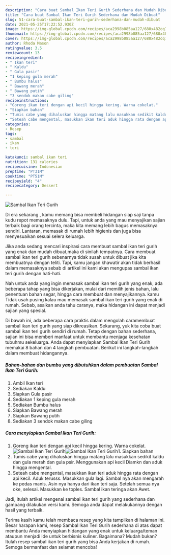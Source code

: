 ```yaml
---
description: "Cara buat Sambal Ikan Teri Gurih Sederhana dan Mudah Dibuat"
title: "Cara buat Sambal Ikan Teri Gurih Sederhana dan Mudah Dibuat"
slug: 51-cara-buat-sambal-ikan-teri-gurih-sederhana-dan-mudah-dibuat
date: 2021-05-25T17:22:52.930Z
image: https://img-global.cpcdn.com/recipes/aca2998b085aa127/680x482cq70/sambal-ikan-teri-gurih-foto-resep-utama.jpg
thumbnail: https://img-global.cpcdn.com/recipes/aca2998b085aa127/680x482cq70/sambal-ikan-teri-gurih-foto-resep-utama.jpg
cover: https://img-global.cpcdn.com/recipes/aca2998b085aa127/680x482cq70/sambal-ikan-teri-gurih-foto-resep-utama.jpg
author: Rhoda Mason
ratingvalue: 3.5
reviewcount: 13
recipeingredient:
- " Ikan teri"
- " Kaldu"
- " Gula pasir"
- "1 keping gula merah"
- " Bumbu halus"
- " Bawang merah"
- " Bawang putih"
- "3 sendok makan cabe giling"
recipeinstructions:
- "Goreng ikan teri dengan api kecil hingga kering. Warna cokelat."
- "Siapkan bahan"
- "Tumis cabe yang dihaluskan hingga matang lalu masukkan sedikit kaldu dan gula merah dan gula psir. Menggunakan api kecil Diamkn dan aduk hingga mengental."
- "Seteah cabe mengental, masukkan ikan teri aduk hingga rata dengan api kecil. Aduk terusss. Masukkan gula lagi. Sambal nya akan mengarah ke pedas manis. Asin nya hanya dari ikan teri saja. Setelah semua nya oke, selesai. Masukkan ke toples. Sambal ikan teringa akan Awet."
categories:
- Resep
tags:
- sambal
- ikan
- teri

katakunci: sambal ikan teri 
nutrition: 131 calories
recipecuisine: Indonesian
preptime: "PT31M"
cooktime: "PT51M"
recipeyield: "4"
recipecategory: Dessert

---
```



![Sambal Ikan Teri Gurih](https://img-global.cpcdn.com/recipes/aca2998b085aa127/680x482cq70/sambal-ikan-teri-gurih-foto-resep-utama.jpg)

Di era  sekarang , kamu memang bisa membeli hidangan siap saji tanpa kudu repot memasaknya dulu. Tapi, untuk anda yang mau menyajikan sajian terbaik bagi orang tercinta, maka kita memang lebih bagus memasaknya sendiri. Lantaran, memasak di rumah lebih higienis dan juga bisa menyesuaikan sesuai selera keluarga.

Jika anda sedang mencari inspirasi cara membuat sambal ikan teri gurih yang enak dan mudah dibuat,maka di sinilah tempatnya. Cara membuat sambal ikan teri gurih  sebenarnya tidak susah untuk dibuat jika kita membuatnya dengan teliti. Tapi, kamu jangan khawatir akan tidak berhasil dalam memasaknya 
sebab di artikel ini kami akan mengupas sambal ikan teri gurih dengan hati-hati.  



Nah untuk anda yang ingin memasak sambal ikan teri gurih yang enak, ada beberapa tahap yang bisa dikerjakan, mulai dari memilih jenis bahan, lalu penentuan bahan segar, hingga cara membuat dan menyajikannya. kamu Tidak usah pusing kalau mau memasak sambal ikan teri gurih yang enak di rumah. Sebab, asalkan anda  tahu caranya, maka hidangan ini dapat menjadi sajian yang spesial.

Di bawah ini, ada beberapa cara praktis  dalam mengolah caramembuat sambal ikan teri gurih yang siap dikreasikan. Sekarang, yuk kita coba buat sambal ikan teri gurih sendiri di rumah. Tetap dengan bahan sederhana, sajian ini bisa memberi manfaat untuk membantu menjaga kesehatan tubuhmu sekeluarga. Anda dapat menyiapkan Sambal Ikan Teri Gurih memakai 8 bahan dan 4 langkah pembuatan. Berikut ini langkah-langkah dalam membuat hidangannya.

<!--inarticleads1-->

##### Bahan-bahan dan bumbu yang dibutuhkan dalam pembuatan Sambal Ikan Teri Gurih:

1. Ambil  Ikan teri
1. Sediakan  Kaldu
1. Siapkan  Gula pasir
1. Sediakan 1 keping gula merah
1. Sediakan  Bumbu halus
1. Siapkan  Bawang merah
1. Siapkan  Bawang putih
1. Sediakan 3 sendok makan cabe giling




<!--inarticleads2-->

##### Cara menyiapkan Sambal Ikan Teri Gurih:

1. Goreng ikan teri dengan api kecil hingga kering. Warna cokelat.
<img src="https://img-global.cpcdn.com/steps/09d3507868d0e302/160x128cq70/sambal-ikan-teri-gurih-langkah-memasak-1-foto.jpg" alt="Sambal Ikan Teri Gurih"><img src="https://img-global.cpcdn.com/steps/6bbdb0548e37f0cb/160x128cq70/sambal-ikan-teri-gurih-langkah-memasak-1-foto.jpg" alt="Sambal Ikan Teri Gurih">1. Siapkan bahan
1. Tumis cabe yang dihaluskan hingga matang lalu masukkan sedikit kaldu dan gula merah dan gula psir. Menggunakan api kecil Diamkn dan aduk hingga mengental.
1. Seteah cabe mengental, masukkan ikan teri aduk hingga rata dengan api kecil. Aduk terusss. Masukkan gula lagi. Sambal nya akan mengarah ke pedas manis. Asin nya hanya dari ikan teri saja. Setelah semua nya oke, selesai. Masukkan ke toples. Sambal ikan teringa akan Awet.




Jadi, itulah artikel mengenai  sambal ikan teri gurih  yang sederhana dan gampang dilakukan versi kami. Semoga anda dapat melakukannya dengan hasil yang terbaik. 

Terima kasih kamu telah membaca resep yang kita tampilkan di halaman ini. Besar harapan kami, resep  Sambal Ikan Teri Gurih sederhana di atas dapat membantu Anda menyiapkan hidangan yang enak untuk keluarga/teman ataupun menjadi ide untuk berbisnis kuliner. Bagaimana? Mudah bukan? Itulah resep sambal ikan teri gurih yang bisa Anda kerjakan di rumah. Semoga bermanfaat dan selamat mencoba!


